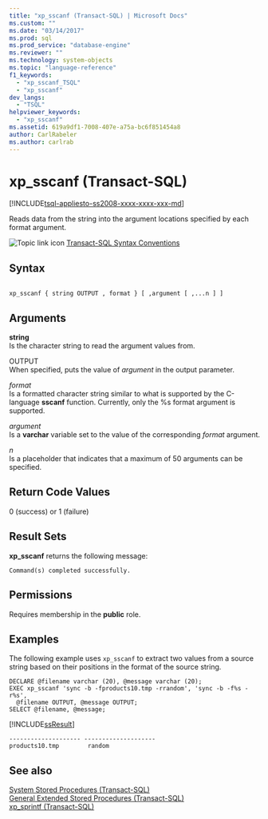 ```yaml
---
title: "xp_sscanf (Transact-SQL) | Microsoft Docs"
ms.custom: ""
ms.date: "03/14/2017"
ms.prod: sql
ms.prod_service: "database-engine"
ms.reviewer: ""
ms.technology: system-objects
ms.topic: "language-reference"
f1_keywords: 
  - "xp_sscanf_TSQL"
  - "xp_sscanf"
dev_langs: 
  - "TSQL"
helpviewer_keywords: 
  - "xp_sscanf"
ms.assetid: 619a9df1-7008-407e-a75a-bc6f851454a8
author: CarlRabeler
ms.author: carlrab
---
```

# xp_sscanf (Transact-SQL)
[!INCLUDE[tsql-appliesto-ss2008-xxxx-xxxx-xxx-md](../../includes/tsql-appliesto-ss2008-xxxx-xxxx-xxx-md.md)]

  Reads data from the string into the argument locations specified by each format argument.  
  
 ![Topic link icon](../../database-engine/configure-windows/media/topic-link.gif "Topic link icon") [Transact-SQL Syntax Conventions](../../t-sql/language-elements/transact-sql-syntax-conventions-transact-sql.md)  
  
## Syntax  
  
```  
  
xp_sscanf { string OUTPUT , format } [ ,argument [ ,...n ] ]   
```  
  
## Arguments  
 **string**  
 Is the character string to read the argument values from.  
  
 OUTPUT  
 When specified, puts the value of *argument* in the output parameter.  
  
 *format*  
 Is a formatted character string similar to what is supported by the C-language **sscanf** function. Currently, only the %s format argument is supported.  
  
 *argument*  
 Is a **varchar** variable set to the value of the corresponding *format* argument.  
  
 *n*  
 Is a placeholder that indicates that a maximum of 50 arguments can be specified.  
  
## Return Code Values  
 0 (success) or 1 (failure)  
  
## Result Sets  
 **xp_sscanf** returns the following message:  
  
 `Command(s) completed successfully.`  
  
## Permissions  
 Requires membership in the **public** role.  
  
## Examples  
 The following example uses `xp_sscanf` to extract two values from a source string based on their positions in the format of the source string.  
  
```  
DECLARE @filename varchar (20), @message varchar (20);  
EXEC xp_sscanf 'sync -b -fproducts10.tmp -rrandom', 'sync -b -f%s -r%s',   
  @filename OUTPUT, @message OUTPUT;  
SELECT @filename, @message;  
```  
  
 [!INCLUDE[ssResult](../../includes/ssresult-md.md)]  
  
```  
-------------------- --------------------   
products10.tmp        random  
```  
  
## See also  
 [System Stored Procedures &#40;Transact-SQL&#41;](../../relational-databases/system-stored-procedures/system-stored-procedures-transact-sql.md)   
 [General Extended Stored Procedures &#40;Transact-SQL&#41;](../../relational-databases/system-stored-procedures/general-extended-stored-procedures-transact-sql.md)   
 [xp_sprintf &#40;Transact-SQL&#41;](../../relational-databases/system-stored-procedures/xp-sprintf-transact-sql.md)  
  
  
